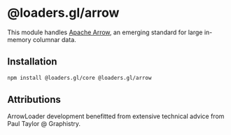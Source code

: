 # @loaders.gl/arrow

This module handles [Apache Arrow](https://arrow.apache.org/), an emerging standard for large in-memory columnar data.

## Installation

```bash
npm install @loaders.gl/core @loaders.gl/arrow
```

## Attributions

ArrowLoader development benefitted from extensive technical advice from Paul Taylor @ Graphistry.
